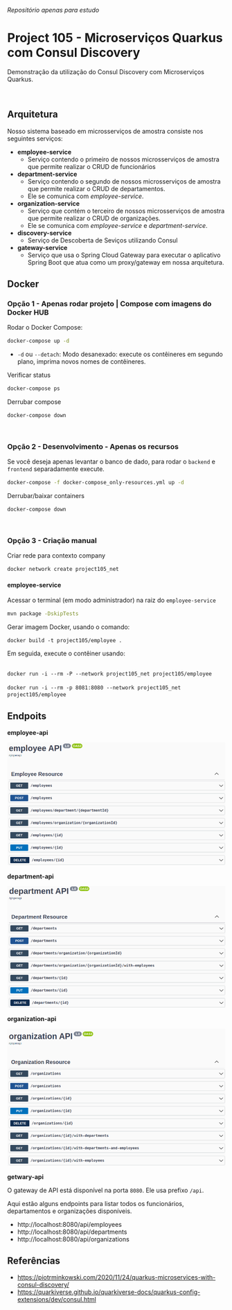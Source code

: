 _Repositório apenas para estudo_

# Project 105 - Microserviços Quarkus com Consul Discovery

Demonstração da utilização do Consul Discovery com Microserviços Quarkus.

<br>

## Arquitetura

Nosso sistema baseado em microsserviços de amostra consiste nos seguintes serviços:

- **employee-service**
  - Serviço contendo o primeiro de nossos microsserviços de amostra que permite realizar o CRUD de funcionários
- **department-service**
  - Serviço contendo o segundo de nossos microsserviços de amostra que permite realizar o CRUD de departamentos.
  - Ele se comunica com _employee-service_.
- **organization-service**
  - Serviço que contém o terceiro de nossos microsserviços de amostra que permite realizar o CRUD de organizações.
  - Ele se comunica com _employee-service_ e _department-service_.
- **discovery-service**
  - Serviço de Descoberta de Seviços utilizando Consul
- **gateway-service**
  - Serviço que usa o Spring Cloud Gateway para executar o aplicativo Spring Boot que atua como um proxy/gateway em nossa arquitetura.


## Docker

### **Opção 1 - Apenas rodar projeto | Compose com imagens do Docker HUB**

Rodar o Docker Compose:

```bash
docker-compose up -d
```

- `-d` ou `--detach`: Modo desanexado: execute os contêineres em segundo plano, imprima novos nomes de contêineres.

Verificar status

```bash
docker-compose ps
```

Derrubar compose

```bash
docker-compose down
```

<br>

### **Opção 2 - Desenvolvimento - Apenas os recursos**

Se você deseja apenas levantar o banco de dado, para rodar o `backend` e `frontend` separadamente execute.

```bash
docker-compose -f docker-compose_only-resources.yml up -d
```

Derrubar/baixar containers

```bash
docker-compose down
```

<br>

### **Opção 3 - Criação manual**

Criar rede para contexto company

```bash
docker network create project105_net
```

#### employee-service

Acessar o terminal (em modo administrador) na raiz do `employee-service`

```bash
mvn package -DskipTests
```

Gerar imagem Docker, usando o comando:

```
docker build -t project105/employee .
```

Em seguida, execute o contêiner usando:

```

docker run -i --rm -P --network project105_net project105/employee

docker run -i --rm -p 8081:8080 --network project105_net project105/employee

```

## Endpoits

**employee-api**

![employee-api](doc/img/employee-api.png)

**department-api**

![employee-api](doc/img/department-api.png)

**organization-api**

![employee-api](doc/img/organization-api.png)

**getwary-api**

O gateway de API está disponível na porta `8080`. Ele usa prefixo `/api`.

Aqui estão alguns endpoints para listar todos os funcionários, departamentos e organizações disponíveis.

- http://localhost:8080/api/employees
- http://localhost:8080/api/departments
- http://localhost:8080/api/organizations

## Referências

- https://piotrminkowski.com/2020/11/24/quarkus-microservices-with-consul-discovery/
- https://quarkiverse.github.io/quarkiverse-docs/quarkus-config-extensions/dev/consul.html
